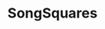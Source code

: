 ---
layout: post
title: SongSquares
creator: Robert Vinluan
school: Parsons
twitter: RobertVinluan
site: http://robertvinluan.com/songsquares/
image: /lib/img/projects/songsquares.jpg

featured: false
demodays: true
eboard: false
alumni: false
---
